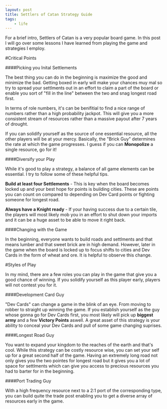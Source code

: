 ```yaml
---
layout: post
title: Settlers of Catan Strategy Guide
tags:
	- life
---
```


For a brief intro, Settlers of Catan is a very popular board game. In this post I will go over some lessons I have learned from playing the game and strategies I employ.

#Critical Points

####Picking you Inital Settlements

The best thing you can do in the beginning is maximize the good and minimize the bad. Getting boxed in early will make your chances muy mal so try to spread your settlments out in an effort to claim a part of the board or enable you sort of "fill in the line" between the two and snag longest road first.

In terms of role numbers, it's can be benifitial to find a nice range of numbers rather than a high probability jackpot. This will give you a more consistent stream of resources rather than a massive payout after 7 years of drought. 

If you can solidify yourself as the source of one essential resource, all the other players will be at your mercy. Basically, the "Brick Guy" determines the rate at which the game progresses. I guess if you can **Monopolize** a single resource, go for it!

####Diversify your Play

While it's good to play a strategy, a balance of all game elements can be essential. I try to follow some of these helpful tips.

**Build at least four Settlements** - This is key when the board becomes locked up and your best hope for points is building cities. These are points you can count on compared to depending on Dev Card points or fighting someone for longest road.

**Always have a Knight ready** - If your having success due to a certain tile, the players will most likely mob you in an effort to shut down your imports and it can be a huge asset to be able to move it right back.

####Changing with the Game

In the beginning, everyone wants to build roads and settlments and that means lumber and that sweet brick are in high demand. However, later in the game when the board is locked up to focus shifts to cities and Dev Cards in the form of wheat and ore. It is helpful to observe this change.

#Styles of Play

In my mind, there are a few roles you can play in the game that give you a good chance of winning. If you solidify yourself as this player early, players will not contest you for it.

####Development Card Guy

"Dev Cards" can change a game in the blink of an eye. From moving to robber to straight up winning the game. If you establish yourself as the guy whose gonna go for Dev Cards first, you most likely will pick up **biggest army** and a few **Victory Points** aswell. A great asset of this strategy is your ability to conceal your Dev Cards and pull of some game changing suprises. 

####Longest Road Guy

You want to expand your kingdom to the reaches of the earth and that's cool. While this strategy can be costly resource wise, you can set your self up for a great second half of the game. Having an extremely long road not only gives you the two pointes for longest road but it gives you a lot of space for settlments which can give you access to precious resources you had to barter for in the beginning. 

####Port Trading Guy

With a high frequency resource next to a 2:1 port of the corresponding type, you can build quite the trade post enabling you to get a diverse array of resources early in the game.









